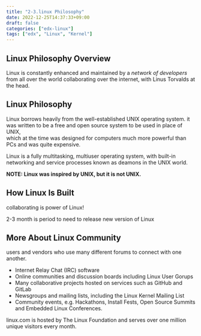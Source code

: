 ```yaml
---
title: "2-3.linux Philosophy"
date: 2022-12-25T14:37:33+09:00
draft: false
categories: ["edx-linux"]
tags: ["edx", "Linux", "Kernel"]
---
```


## Linux Philosophy Overview

Linux is constantly enhanced and maintained by a _network of developers_ from all over the world collaborating
over the internet, with Linus Torvalds at the head.

## Linux Philosophy

Linux borrows heavily from the well-established UNIX operating system. it was written to be a free and open source system to be used in place of UNIX,  
which at the time was designed for computers much more powerful than PCs and was quite expensive.

Linux is a fully multitasking, multiuser operating system, with built-in networking and service processes known as deamons in the UNIX world.

**NOTE: Linux was inspired by UNIX, but it is not UNIX.**

## How Linux Is Built

collaborating is power of Linux!

2-3 month is period to need to release new version of Linux

## More About Linux Community

users and vendors who use many different forums to connect with one another.

- Internet Relay Chat (IRC) software
- Online communities and discussion boards including Linux User Gorups
- Many collaborative projects hosted on services such as GitHub and GitLab
- Newsgroups and mailing lists, including the Linux Kernel Mailing List
- Community events, e.g. Hackathons, Install Fests, Open Source Summits and Embedded Linux Conferences.

linux.com is hosted by The Linux Foundation and serves over one million unique visitors every month.
